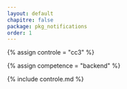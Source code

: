 ```yaml
---
layout: default
chapitre: false
package: pkg_notifications
order: 1
---
```


{% assign controle = "cc3" %}

{% assign competence = "backend" %}

{% include controle.md %}


